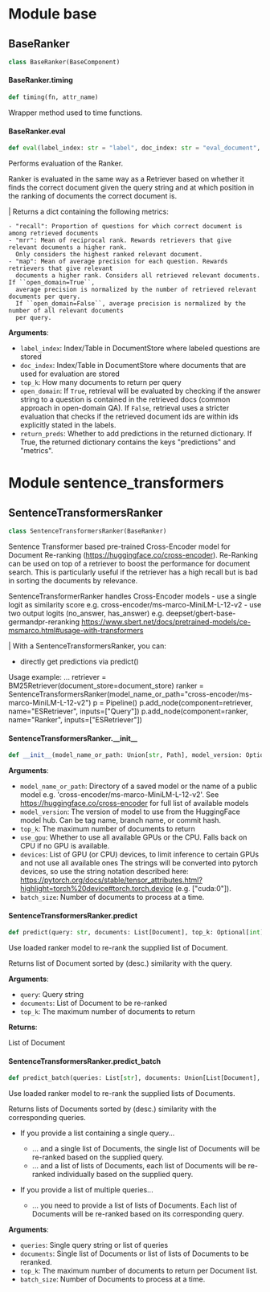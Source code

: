 <a id="base"></a>

# Module base

<a id="base.BaseRanker"></a>

## BaseRanker

```python
class BaseRanker(BaseComponent)
```

<a id="base.BaseRanker.timing"></a>

#### BaseRanker.timing

```python
def timing(fn, attr_name)
```

Wrapper method used to time functions.

<a id="base.BaseRanker.eval"></a>

#### BaseRanker.eval

```python
def eval(label_index: str = "label", doc_index: str = "eval_document", label_origin: str = "gold_label", top_k: int = 10, open_domain: bool = False, return_preds: bool = False) -> dict
```

Performs evaluation of the Ranker.

Ranker is evaluated in the same way as a Retriever based on whether it finds the correct document given the query string and at which
position in the ranking of documents the correct document is.

|  Returns a dict containing the following metrics:

    - "recall": Proportion of questions for which correct document is among retrieved documents
    - "mrr": Mean of reciprocal rank. Rewards retrievers that give relevant documents a higher rank.
      Only considers the highest ranked relevant document.
    - "map": Mean of average precision for each question. Rewards retrievers that give relevant
      documents a higher rank. Considers all retrieved relevant documents. If ``open_domain=True``,
      average precision is normalized by the number of retrieved relevant documents per query.
      If ``open_domain=False``, average precision is normalized by the number of all relevant documents
      per query.

**Arguments**:

- `label_index`: Index/Table in DocumentStore where labeled questions are stored
- `doc_index`: Index/Table in DocumentStore where documents that are used for evaluation are stored
- `top_k`: How many documents to return per query
- `open_domain`: If ``True``, retrieval will be evaluated by checking if the answer string to a question is
contained in the retrieved docs (common approach in open-domain QA).
If ``False``, retrieval uses a stricter evaluation that checks if the retrieved document ids
are within ids explicitly stated in the labels.
- `return_preds`: Whether to add predictions in the returned dictionary. If True, the returned dictionary
contains the keys "predictions" and "metrics".

<a id="sentence_transformers"></a>

# Module sentence\_transformers

<a id="sentence_transformers.SentenceTransformersRanker"></a>

## SentenceTransformersRanker

```python
class SentenceTransformersRanker(BaseRanker)
```

Sentence Transformer based pre-trained Cross-Encoder model for Document Re-ranking (https://huggingface.co/cross-encoder).
Re-Ranking can be used on top of a retriever to boost the performance for document search. This is particularly useful if the retriever has a high recall but is bad in sorting the documents by relevance.

SentenceTransformerRanker handles Cross-Encoder models
    - use a single logit as similarity score e.g.  cross-encoder/ms-marco-MiniLM-L-12-v2
    - use two output logits (no_answer, has_answer) e.g. deepset/gbert-base-germandpr-reranking
https://www.sbert.net/docs/pretrained-models/ce-msmarco.html#usage-with-transformers

|  With a SentenceTransformersRanker, you can:
 - directly get predictions via predict()

Usage example:
...
retriever = BM25Retriever(document_store=document_store)
ranker = SentenceTransformersRanker(model_name_or_path="cross-encoder/ms-marco-MiniLM-L-12-v2")
p = Pipeline()
p.add_node(component=retriever, name="ESRetriever", inputs=["Query"])
p.add_node(component=ranker, name="Ranker", inputs=["ESRetriever"])

<a id="sentence_transformers.SentenceTransformersRanker.__init__"></a>

#### SentenceTransformersRanker.\_\_init\_\_

```python
def __init__(model_name_or_path: Union[str, Path], model_version: Optional[str] = None, top_k: int = 10, use_gpu: bool = True, devices: Optional[List[Union[str, torch.device]]] = None, batch_size: Optional[int] = None)
```

**Arguments**:

- `model_name_or_path`: Directory of a saved model or the name of a public model e.g.
'cross-encoder/ms-marco-MiniLM-L-12-v2'.
See https://huggingface.co/cross-encoder for full list of available models
- `model_version`: The version of model to use from the HuggingFace model hub. Can be tag name, branch name, or commit hash.
- `top_k`: The maximum number of documents to return
- `use_gpu`: Whether to use all available GPUs or the CPU. Falls back on CPU if no GPU is available.
- `devices`: List of GPU (or CPU) devices, to limit inference to certain GPUs and not use all available ones
The strings will be converted into pytorch devices, so use the string notation described here:
https://pytorch.org/docs/stable/tensor_attributes.html?highlight=torch%20device#torch.torch.device
(e.g. ["cuda:0"]).
- `batch_size`: Number of documents to process at a time.

<a id="sentence_transformers.SentenceTransformersRanker.predict"></a>

#### SentenceTransformersRanker.predict

```python
def predict(query: str, documents: List[Document], top_k: Optional[int] = None) -> List[Document]
```

Use loaded ranker model to re-rank the supplied list of Document.

Returns list of Document sorted by (desc.) similarity with the query.

**Arguments**:

- `query`: Query string
- `documents`: List of Document to be re-ranked
- `top_k`: The maximum number of documents to return

**Returns**:

List of Document

<a id="sentence_transformers.SentenceTransformersRanker.predict_batch"></a>

#### SentenceTransformersRanker.predict\_batch

```python
def predict_batch(queries: List[str], documents: Union[List[Document], List[List[Document]]], top_k: Optional[int] = None, batch_size: Optional[int] = None) -> Union[List[Document], List[List[Document]]]
```

Use loaded ranker model to re-rank the supplied lists of Documents.

Returns lists of Documents sorted by (desc.) similarity with the corresponding queries.


- If you provide a list containing a single query...

    - ... and a single list of Documents, the single list of Documents will be re-ranked based on the
      supplied query.
    - ... and a list of lists of Documents, each list of Documents will be re-ranked individually based on the
      supplied query.


- If you provide a list of multiple queries...

    - ... you need to provide a list of lists of Documents. Each list of Documents will be re-ranked based on
      its corresponding query.

**Arguments**:

- `queries`: Single query string or list of queries
- `documents`: Single list of Documents or list of lists of Documents to be reranked.
- `top_k`: The maximum number of documents to return per Document list.
- `batch_size`: Number of Documents to process at a time.

